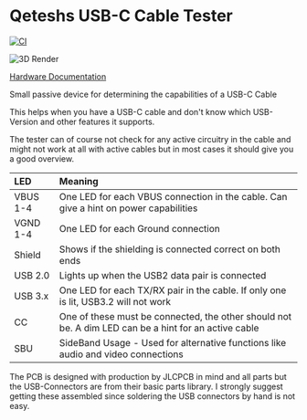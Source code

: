 # Qeteshs USB-C Cable Tester

[![CI](https://github.com/Qeteshpony/USB-Cable-Tester/actions/workflows/ci.yml/badge.svg?branch=main)](https://github.com/Qeteshpony/USB-Cable-Tester/actions/workflows/ci.yml)

![3D Render](https://qeteshpony.github.io/USB-Cable-Tester/3D/USB-Cable-Tester-3D_top.png)

[Hardware Documentation](https://qeteshpony.github.io/USB-Cable-Tester)

Small passive device for determining the capabilities of a USB-C Cable

This helps when you have a USB-C cable and don't know which USB-Version and other features it supports. 

The tester can of course not check for any active circuitry in the cable and might not work at all with active cables but in most cases it should give you a good overview.

| LED       | Meaning   |
|:----------|:----------|
| VBUS 1-4  | One LED for each VBUS connection in the cable. Can give a hint on power capabilities |
| VGND 1-4  | One LED for each Ground connection |
| Shield    | Shows if the shielding is connected correct on both ends |
| USB 2.0   | Lights up when the USB2 data pair is connected |
| USB 3.x   | One LED for each TX/RX pair in the cable. If only one is lit, USB3.2 will not work |
| CC        | One of these must be connected, the other should not be. A dim LED can be a hint for an active cable |
| SBU       | SideBand Usage - Used for alternative functions like audio and video connections |

The PCB is designed with production by JLCPCB in mind and all parts but the USB-Connectors are from their basic parts library. I strongly suggest getting these assembled since soldering the USB connectors by hand is not easy. 
